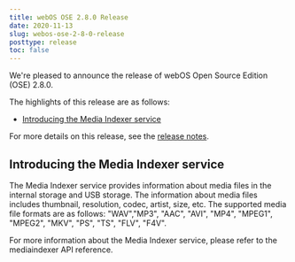 ```yaml
---
title: webOS OSE 2.8.0 Release
date: 2020-11-13
slug: webos-ose-2-8-0-release
posttype: release
toc: false
---
```


We're pleased to announce the release of webOS Open Source Edition (OSE) 2.8.0.

The highlights of this release are as follows:

  - [Introducing the Media Indexer service](#introducing-the-media-indexer-service)

For more details on this release, see the [release notes](/about/release-notes/webos-ose-2-8-0-release-notes).

## Introducing the Media Indexer service
The Media Indexer service provides information about media files in the internal storage and USB storage. The information about media files includes thumbnail, resolution, codec, artist, size, etc. The supported media file formats are as follows: "WAV","MP3", "AAC", "AVI", "MP4", "MPEG1", "MPEG2", "MKV", "PS", "TS", "FLV", "F4V". 

For more information about the Media Indexer service, please refer to the mediaindexer API reference.
